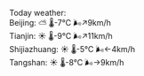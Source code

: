 Today weather:  
Beijing: ⛅️  🌡️-7°C 🌬️↗9km/h  
Tianjin: ☀️   🌡️-9°C 🌬️↗11km/h  
Shijiazhuang: ☀️   🌡️-5°C 🌬️←4km/h  
Tangshan: ☀️   🌡️-8°C 🌬️→9km/h  
